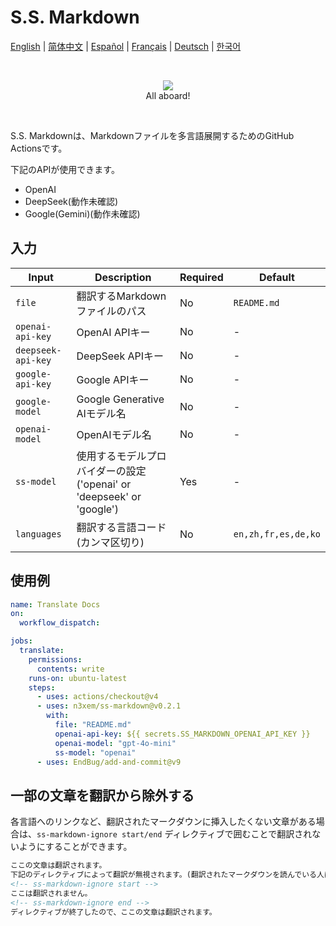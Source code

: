 # S.S. Markdown

<!-- ss-markdown-ignore start -->
[English](README.en.md) | [简体中文](README.zh.md) | [Español](README.es.md) | [Français](README.fr.md) | [Deutsch](README.de.md) | [한국어](README.ko.md)
<!-- ss-markdown-ignore end -->

&nbsp;
<p align="center">
  <img src="https://github.com/user-attachments/assets/dab375e4-f973-41dd-bf26-1ff34231af8c"><br>
  All aboard!
</p>
  
&nbsp;

S.S. Markdownは、Markdownファイルを多言語展開するためのGitHub Actionsです。

下記のAPIが使用できます。

- OpenAI
- DeepSeek(動作未確認)
- Google(Gemini)(動作未確認)

## 入力

| Input | Description | Required | Default |
|-------|-------------|----------|---------|
| `file` | 翻訳するMarkdownファイルのパス | No | `README.md` |
| `openai-api-key` | OpenAI APIキー | No | - |
| `deepseek-api-key` | DeepSeek APIキー | No | - |
| `google-api-key` | Google APIキー | No | - |
| `google-model` | Google Generative AIモデル名 | No | - |
| `openai-model` | OpenAIモデル名 | No | - |
| `ss-model` | 使用するモデルプロバイダーの設定('openai' or 'deepseek' or 'google') | Yes | - |
| `languages` | 翻訳する言語コード(カンマ区切り) | No | `en,zh,fr,es,de,ko` |

## 使用例

```yaml
name: Translate Docs
on:
  workflow_dispatch:

jobs:
  translate:
    permissions:
      contents: write
    runs-on: ubuntu-latest
    steps:
      - uses: actions/checkout@v4
      - uses: n3xem/ss-markdown@v0.2.1
        with:
          file: "README.md"
          openai-api-key: ${{ secrets.SS_MARKDOWN_OPENAI_API_KEY }}
          openai-model: "gpt-4o-mini"
          ss-model: "openai"
      - uses: EndBug/add-and-commit@v9
```

## 一部の文章を翻訳から除外する

各言語へのリンクなど、翻訳されたマークダウンに挿入したくない文章がある場合は、`ss-markdown-ignore start/end` ディレクティブで囲むことで翻訳されないようにすることができます。

```markdown
ここの文章は翻訳されます。
下記のディレクティブによって翻訳が無視されます。(翻訳されたマークダウンを読んでいる人は、原文を読んで何が起きているか確認してください)
<!-- ss-markdown-ignore start -->
ここは翻訳されません。
<!-- ss-markdown-ignore end -->
ディレクティブが終了したので、ここの文章は翻訳されます。
```

